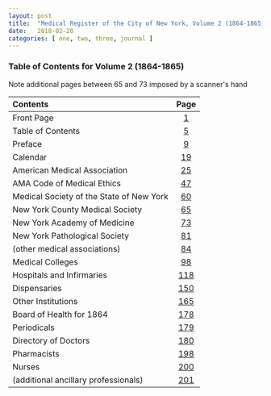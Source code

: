 ```yaml
---
layout: post
title:  "Medical Register of the City of New York, Volume 2 (1864-1865) / Table of Contents"
date:   2018-02-20
categories: [ one, two, three, journal ]
---
```


### Table of Contents for Volume 2 (1864-1865)

Note additional pages between 65 and 73 imposed by a scanner's hand

| Contents | Page |
|:--------|:----:|
| Front Page | [1](https://babel.hathitrust.org/cgi/pt?id=mdp.39015072258786;seq=7) |
| Table of Contents | [5](https://babel.hathitrust.org/cgi/pt?id=mdp.39015072258786;seq=11) |
| Preface | [9](https://babel.hathitrust.org/cgi/pt?id=mdp.39015072258786;seq=15) |
| Calendar | [19](https://babel.hathitrust.org/cgi/pt?id=mdp.39015072258786;seq=19) |
| American Medical Association | [25](https://babel.hathitrust.org/cgi/pt?id=mdp.39015072258786;seq=31) |
| AMA Code of Medical Ethics | [47](https://babel.hathitrust.org/cgi/pt?id=mdp.39015072258786;seq=53) |
| Medical Society of the State of New York | [60](https://babel.hathitrust.org/cgi/pt?id=mdp.39015072258786;seq=66) |
| New York County Medical Society | [65](https://babel.hathitrust.org/cgi/pt?id=mdp.39015072258786;seq=71) |
| New York Academy of Medicine | [73](https://babel.hathitrust.org/cgi/pt?id=mdp.39015072258786;seq=81) |
| New York Pathological Society | [81](https://babel.hathitrust.org/cgi/pt?id=mdp.39015072258786;seq=89) |
| (other medical associations) | [84](https://babel.hathitrust.org/cgi/pt?id=mdp.39015072258786;seq=92) |
| Medical Colleges | [98](https://babel.hathitrust.org/cgi/pt?id=mdp.39015072258786;seq=106) |
| Hospitals and Infirmaries | [118](https://babel.hathitrust.org/cgi/pt?id=mdp.39015072258786;seq=126) |
| Dispensaries | [150](https://babel.hathitrust.org/cgi/pt?id=mdp.39015072258786;seq=158) |
| Other Institutions | [165](https://babel.hathitrust.org/cgi/pt?id=mdp.39015072258786;seq=173) |
| Board of Health for 1864 | [178](https://babel.hathitrust.org/cgi/pt?id=mdp.39015072258786;seq=186) |
| Periodicals | [179](https://babel.hathitrust.org/cgi/pt?id=mdp.39015072258786;seq=187) |
| Directory of Doctors | [180](https://babel.hathitrust.org/cgi/pt?id=mdp.39015072258786;seq=188) |
| Pharmacists | [198](https://babel.hathitrust.org/cgi/pt?id=mdp.39015072258786;seq=206) |
| Nurses | [200](https://babel.hathitrust.org/cgi/pt?id=mdp.39015072258786;seq=208) |
| (additional ancillary professionals) | [201](https://babel.hathitrust.org/cgi/pt?id=mdp.39015072258786;seq=209) |
